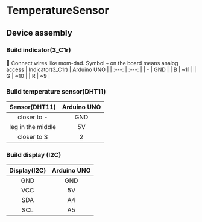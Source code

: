 # TemperatureSensor
## Device assembly
### Build indicator(3_C1r)
📖 Connect wires like mom-dad. Symbol `~` on the board means analog access
| Indicator(3_C1r) | Arduino UNO |
| :---: | :---: |
| - | GND |
| B | ~11 |
| G | ~10 |
| R | ~9 |

### Build temperature sensor(DHT11)
| Sensor(DHT11) | Arduino UNO |
| :---: | :---: |
| closer to - | GND |
| leg in the middle | 5V |
| closer to S | 2 |

### Build display (I2C)
| Display(I2C) | Arduino UNO |
| :---: | :---: |
| GND | GND |
| VCC | 5V |
| SDA | A4 |
| SCL | A5 |
